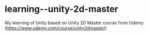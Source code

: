 # learning--unity-2d-master
My learning of Unity based on Unity 2D Master course from Udemy (https://www.udemy.com/course/unity2dmaster/)
